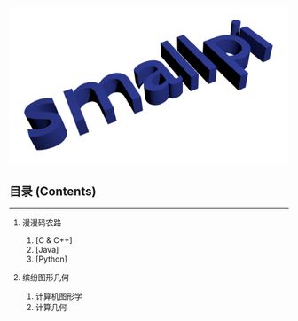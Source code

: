 ![smallpi](./images/smallpi.png)

## 目录 (Contents)
-------------------

1. 漫漫码农路
	1. [C & C++]
	2. [Java]
	3. [Python]

2. 缤纷图形几何
	1. 计算机图形学
	2. 计算几何
